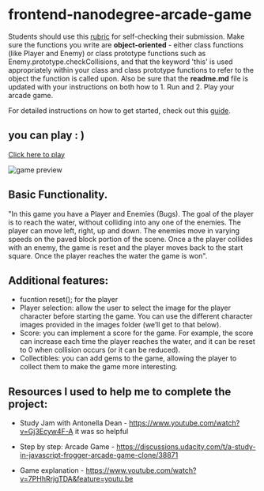frontend-nanodegree-arcade-game
===============================

Students should use this [rubric](https://review.udacity.com/#!/projects/2696458597/rubric) for self-checking their submission. Make sure the functions you write are **object-oriented** - either class functions (like Player and Enemy) or class prototype functions such as Enemy.prototype.checkCollisions, and that the keyword 'this' is used appropriately within your class and class prototype functions to refer to the object the function is called upon. Also be sure that the **readme.md** file is updated with your instructions on both how to 1. Run and 2. Play your arcade game.

For detailed instructions on how to get started, check out this [guide](https://docs.google.com/document/d/1v01aScPjSWCCWQLIpFqvg3-vXLH2e8_SZQKC8jNO0Dc/pub?embedded=true).

## you can play : )

[Click here to play](https://mahmedtony73.github.io/arcadegame/)

![game preview](https://github.com/mahmedtony73/arcadegame/blob/master/images/game.PNG "game preview")


## Basic Functionality.

"In this game you have a Player and Enemies (Bugs). The goal of the player is to reach the water, without colliding into any one of the enemies. The player can move left, right, up and down. The enemies move in varying speeds on the paved block portion of the scene. Once a the player collides with an enemy, the game is reset and the player moves back to the start square. Once the player reaches the water the game is won".

## Additional features:


* fucntion reset(); for the player
* Player selection: allow the user to select the image for the player character before starting the game. You can use the different character images provided in the images folder (we’ll get to that below).
* Score: you can implement a score for the game. For example, the score can increase each time the player reaches the water, and it can be reset to 0 when collision occurs (or it can be reduced).
* Collectibles: you can add gems to the game, allowing the player to collect them to make the game more interesting.

## Resources I used to help me to complete the project:

- Study Jam with Antonella Dean - https://www.youtube.com/watch?v=Gj3Ecyw4F-A it was so helpful

- Step by step: Arcade Game - https://discussions.udacity.com/t/a-study-in-javascript-frogger-arcade-game-clone/38871

- Game explanation - https://www.youtube.com/watch?v=7PHhRrjgTDA&feature=youtu.be